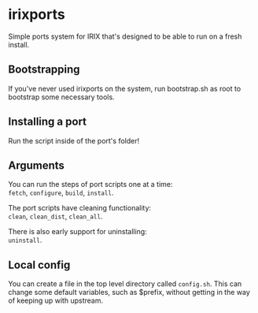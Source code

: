 # irixports

Simple ports system for IRIX that's designed to be able to run on a fresh install. 

## Bootstrapping

If you've never used irixports on the system, run bootstrap.sh as root to bootstrap some necessary tools.

## Installing a port

Run the script inside of the port's folder! 

## Arguments

You can run the steps of port scripts one at a time:  
`fetch`, `configure`, `build`, `install`.

The port scripts have cleaning functionality:  
`clean`, `clean_dist`, `clean_all`.

There is also early support for uninstalling:  
`uninstall`.

## Local config

You can create a file in the top level directory called `config.sh`. This can change some default variables, such as $prefix, without getting in the way of keeping up with upstream. 
